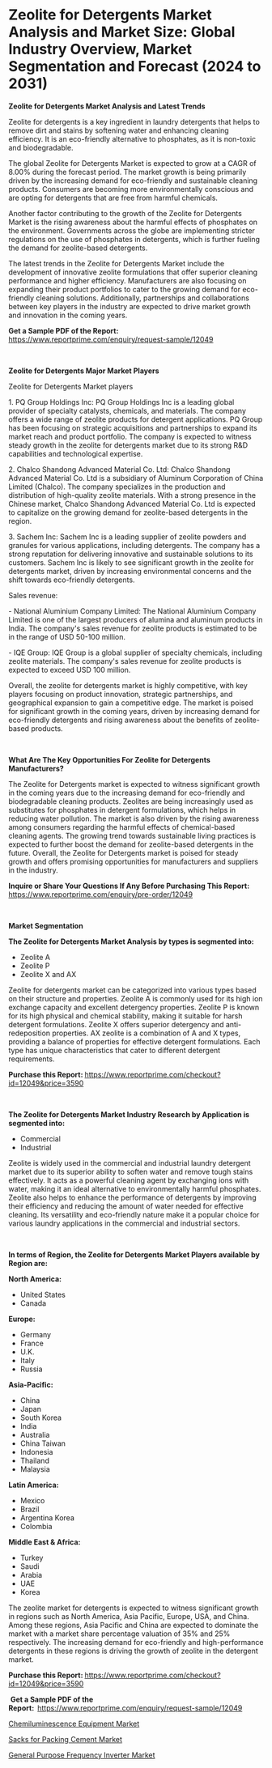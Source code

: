<p><h1>Zeolite for Detergents Market Analysis and Market Size: Global Industry Overview, Market Segmentation and Forecast (2024 to 2031)</h1></p><p><strong>Zeolite for Detergents Market Analysis and Latest Trends</strong></p>
<p><p>Zeolite for detergents is a key ingredient in laundry detergents that helps to remove dirt and stains by softening water and enhancing cleaning efficiency. It is an eco-friendly alternative to phosphates, as it is non-toxic and biodegradable.</p><p>The global Zeolite for Detergents Market is expected to grow at a CAGR of 8.00% during the forecast period. The market growth is being primarily driven by the increasing demand for eco-friendly and sustainable cleaning products. Consumers are becoming more environmentally conscious and are opting for detergents that are free from harmful chemicals.</p><p>Another factor contributing to the growth of the Zeolite for Detergents Market is the rising awareness about the harmful effects of phosphates on the environment. Governments across the globe are implementing stricter regulations on the use of phosphates in detergents, which is further fueling the demand for zeolite-based detergents.</p><p>The latest trends in the Zeolite for Detergents Market include the development of innovative zeolite formulations that offer superior cleaning performance and higher efficiency. Manufacturers are also focusing on expanding their product portfolios to cater to the growing demand for eco-friendly cleaning solutions. Additionally, partnerships and collaborations between key players in the industry are expected to drive market growth and innovation in the coming years.</p></p>
<p><strong>Get a Sample PDF of the Report:&nbsp;</strong> <a href="https://www.reportprime.com/enquiry/request-sample/12049">https://www.reportprime.com/enquiry/request-sample/12049</a></p>
<p>&nbsp;</p>
<p><strong>Zeolite for Detergents Major Market Players</strong></p>
<p><p>Zeolite for Detergents Market players</p><p>1. PQ Group Holdings Inc: PQ Group Holdings Inc is a leading global provider of specialty catalysts, chemicals, and materials. The company offers a wide range of zeolite products for detergent applications. PQ Group has been focusing on strategic acquisitions and partnerships to expand its market reach and product portfolio. The company is expected to witness steady growth in the zeolite for detergents market due to its strong R&D capabilities and technological expertise.</p><p>2. Chalco Shandong Advanced Material Co. Ltd: Chalco Shandong Advanced Material Co. Ltd is a subsidiary of Aluminum Corporation of China Limited (Chalco). The company specializes in the production and distribution of high-quality zeolite materials. With a strong presence in the Chinese market, Chalco Shandong Advanced Material Co. Ltd is expected to capitalize on the growing demand for zeolite-based detergents in the region.</p><p>3. Sachem Inc: Sachem Inc is a leading supplier of zeolite powders and granules for various applications, including detergents. The company has a strong reputation for delivering innovative and sustainable solutions to its customers. Sachem Inc is likely to see significant growth in the zeolite for detergents market, driven by increasing environmental concerns and the shift towards eco-friendly detergents.</p><p>Sales revenue:</p><p>- National Aluminium Company Limited: The National Aluminium Company Limited is one of the largest producers of alumina and aluminum products in India. The company's sales revenue for zeolite products is estimated to be in the range of USD 50-100 million.</p><p>- IQE Group: IQE Group is a global supplier of specialty chemicals, including zeolite materials. The company's sales revenue for zeolite products is expected to exceed USD 100 million.</p><p>Overall, the zeolite for detergents market is highly competitive, with key players focusing on product innovation, strategic partnerships, and geographical expansion to gain a competitive edge. The market is poised for significant growth in the coming years, driven by increasing demand for eco-friendly detergents and rising awareness about the benefits of zeolite-based products.</p></p>
<p>&nbsp;</p>
<p><strong>What Are The Key Opportunities For Zeolite for Detergents Manufacturers?</strong></p>
<p><p>The Zeolite for Detergents market is expected to witness significant growth in the coming years due to the increasing demand for eco-friendly and biodegradable cleaning products. Zeolites are being increasingly used as substitutes for phosphates in detergent formulations, which helps in reducing water pollution. The market is also driven by the rising awareness among consumers regarding the harmful effects of chemical-based cleaning agents. The growing trend towards sustainable living practices is expected to further boost the demand for zeolite-based detergents in the future. Overall, the Zeolite for Detergents market is poised for steady growth and offers promising opportunities for manufacturers and suppliers in the industry.</p></p>
<p><strong>Inquire or Share Your Questions If Any Before Purchasing This Report:</strong> <a href="https://www.reportprime.com/enquiry/pre-order/12049">https://www.reportprime.com/enquiry/pre-order/12049</a></p>
<p>&nbsp;</p>
<p><strong>Market Segmentation</strong></p>
<p><strong>The Zeolite for Detergents Market Analysis by types is segmented into:</strong></p>
<p><ul><li>Zeolite A</li><li>Zeolite P</li><li>Zeolite X and AX</li></ul></p>
<p><p>Zeolite for detergents market can be categorized into various types based on their structure and properties. Zeolite A is commonly used for its high ion exchange capacity and excellent detergency properties. Zeolite P is known for its high physical and chemical stability, making it suitable for harsh detergent formulations. Zeolite X offers superior detergency and anti-redeposition properties. AX zeolite is a combination of A and X types, providing a balance of properties for effective detergent formulations. Each type has unique characteristics that cater to different detergent requirements.</p></p>
<p><strong>Purchase this Report:&nbsp;</strong><a href="https://www.reportprime.com/checkout?id=12049&price=3590">https://www.reportprime.com/checkout?id=12049&price=3590</a></p>
<p>&nbsp;</p>
<p><strong>The Zeolite for Detergents Market Industry Research by Application is segmented into:</strong></p>
<p><ul><li>Commercial</li><li>Industrial</li></ul></p>
<p><p>Zeolite is widely used in the commercial and industrial laundry detergent market due to its superior ability to soften water and remove tough stains effectively. It acts as a powerful cleaning agent by exchanging ions with water, making it an ideal alternative to environmentally harmful phosphates. Zeolite also helps to enhance the performance of detergents by improving their efficiency and reducing the amount of water needed for effective cleaning. Its versatility and eco-friendly nature make it a popular choice for various laundry applications in the commercial and industrial sectors.</p></p>
<p>&nbsp;</p>
<p><strong>In terms of Region, the Zeolite for Detergents Market Players available by Region are:</strong></p>
<p>
    <p> <strong> North America: </strong>
        <ul>
            <li>United States</li>
            <li>Canada</li>
        </ul>
        </p> 
    <p> <strong> Europe: </strong>
        <ul>
            <li>Germany</li>
            <li>France</li>
            <li>U.K.</li>
            <li>Italy</li>
            <li>Russia</li>
        </ul>
        </p> 
    <p> <strong> Asia-Pacific: </strong>
        <ul>
            <li>China</li>
            <li>Japan</li>
            <li>South Korea</li>
            <li>India</li>
            <li>Australia</li>
            <li>China Taiwan</li>
            <li>Indonesia</li>
            <li>Thailand</li>
            <li>Malaysia</li>
        </ul>
        </p> 
    <p> <strong> Latin America: </strong>
        <ul>
            <li>Mexico</li>
            <li>Brazil</li>
            <li>Argentina Korea</li>
            <li>Colombia</li>
        </ul>
        </p> 
    <p> <strong> Middle East & Africa: </strong>
        <ul>
            <li>Turkey</li>
            <li>Saudi</li>
            <li>Arabia</li>
            <li>UAE</li>
            <li>Korea</li>
        </ul>
    </p>
    </p>
<p><p>The zeolite market for detergents is expected to witness significant growth in regions such as North America, Asia Pacific, Europe, USA, and China. Among these regions, Asia Pacific and China are expected to dominate the market with a market share percentage valuation of 35% and 25% respectively. The increasing demand for eco-friendly and high-performance detergents in these regions is driving the growth of zeolite in the detergent market.</p></p>
<p><strong>Purchase this Report: </strong><a href="https://www.reportprime.com/checkout?id=12049&price=3590">https://www.reportprime.com/checkout?id=12049&price=3590</a></p>
<p>&nbsp;<strong>Get a Sample PDF of the Report:&nbsp;&nbsp;</strong><a href="https://www.reportprime.com/enquiry/request-sample/12049">https://www.reportprime.com/enquiry/request-sample/12049</a></p>
<p><strong></strong></p>
<p><p><a href="https://view.publitas.com/reportprime-1/decoding-the-chemiluminescence-equipment-market-a-deep-dive-into-the-latest-market-trends-market-segmentation-and-competitive-analysis/">Chemiluminescence Equipment Market</a></p><p><a href="https://view.publitas.com/reportprime-1/sacks-for-packing-cement-market-challenges-opportunities-and-growth-drivers-and-major-market-players-forecasted-for-period-from-2023-2030/">Sacks for Packing Cement Market</a></p><p><a href="https://view.publitas.com/reportprime-1/general-purpose-frequency-inverter-market-size-share-trends-analysis-report-by-material-by-type-by-end-user-by-region-and-segment-forecasts-2023-2030/">General Purpose Frequency Inverter Market</a></p></p>